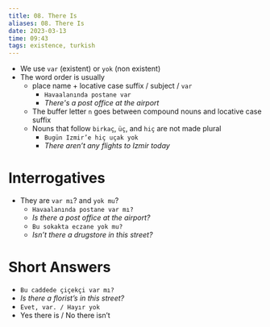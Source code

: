 ```yaml
---
title: 08. There Is
aliases: 08. There Is
date: 2023-03-13
time: 09:43
tags: existence, turkish
---
```


-   We use `var` (existent) or `yok` (non existent)
-   The word order is usually
    -   place name + locative case suffix / subject / `var`
        -   `Havaalanında postane var`
        -   _There's a post office at the airport_
    -   The buffer letter `n` goes between compound nouns and locative case suffix
    -   Nouns that follow `birkaç`, `üç`, and `hiç` are not made plural
        -   `Bugün Izmir’e hiç uçak yok`
        -   _There aren’t any flights to Izmir today_

# Interrogatives

-   They are `var mı`? and `yok mu`?
    -   `Havaalanında postane var mı?`
    -   _Is there a post office at the airport?_
    -   `Bu sokakta eczane yok mu?`
    -   _Isn’t there a drugstore in this street?_

# Short Answers

-   `Bu caddede çiçekçi var mı?`
-   _Is there a florist’s in this street?_
-   `Evet, var. / Hayır yok`
-   Yes there is / No there isn’t